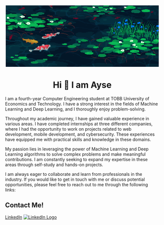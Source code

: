 <p align="center">
  <img src="assests/banner4.gif" alt="Animasyon" width="500" height="200">
</p>


<h1 align="center"> Hi 👋 I am Ayse</h2>
I am a fourth-year Computer Engineering student at TOBB University of Economics and Technology. I have a strong interest in the fields of Machine Learning and Deep Learning, and I thoroughly enjoy problem-solving.

Throughout my academic journey, I have gained valuable experience in various areas. I have completed internships at three different companies, where I had the opportunity to work on projects related to web development, mobile development, and cybersecurity. These experiences have equipped me with practical skills and knowledge in these domains.

My passion lies in leveraging the power of Machine Learning and Deep Learning algorithms to solve complex problems and make meaningful contributions. I am constantly seeking to expand my expertise in these areas through self-study and hands-on projects.

I am always eager to collaborate and learn from professionals in the industry. If you would like to get in touch with me or discuss potential opportunities, please feel free to reach out to me through the following links:
<h2>Contact Me!</h2>

[LinkedIn](https://www.linkedin.com/in/aysesadioglu/)
[![LinkedIn Logo](https://upload.wikimedia.org/wikipedia/commons/c/ca/LinkedIn_logo_initials.png)](https://www.linkedin.com/in/ayse-sadioglu/)

